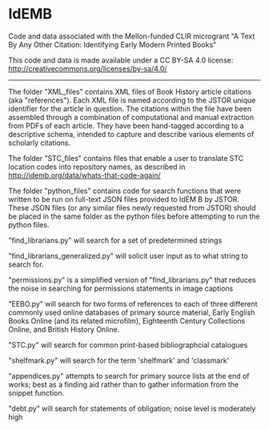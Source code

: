 # IdEMB

Code and data associated with the Mellon-funded CLIR microgrant "A Text By Any Other Citation: Identifying Early Modern Printed Books"

This code and data is made available under a CC BY-SA 4.0 license: http://creativecommons.org/licenses/by-sa/4.0/

------------
The folder "XML_files" contains XML files of Book History article citations (aka "references"). Each XML file is named according to the JSTOR unique identifier for the article in question. The citations within the file have been assembled through a combination of computational and manual extraction from PDFs of each article. They have been hand-tagged according to a descriptive schema, intended to capture and describe various elements of scholarly citations.

The folder "STC_files" contains files that enable a user to translate STC location codes into repository names, as described in http://idemb.org/data/whats-that-code-again/

The folder "python_files" contains code for search functions that were written to be run on full-text JSON files provided to IdEM B by JSTOR. These JSON files (or any similar files newly requested from JSTOR) should be placed in the same folder as the python files before attempting to run the python files.

"find_librarians.py" will search for a set of predetermined strings

"find_librarians_generalized.py" will solicit user input as to what string to search for. 

"permissions.py" is a simplified version of "find_librarians.py" that reduces the noise in searching for permissions statements in image captions

"EEBO.py" will search for two forms of references to each of three different commonly used online databases of primary source material, Early English Books Online (and its related microfilm), Eighteenth Century Collections Online, and British History Online.

"STC.py" will search for common print-based bibliographcial catalogues

"shelfmark.py" will search for the term 'shelfmark' and 'classmark'

"appendices.py" attempts to search for primary source lists at the end of works; best as a finding aid rather than to gather information from the snippet function.

"debt.py" will search for statements of obligation; noise level is moderately high

